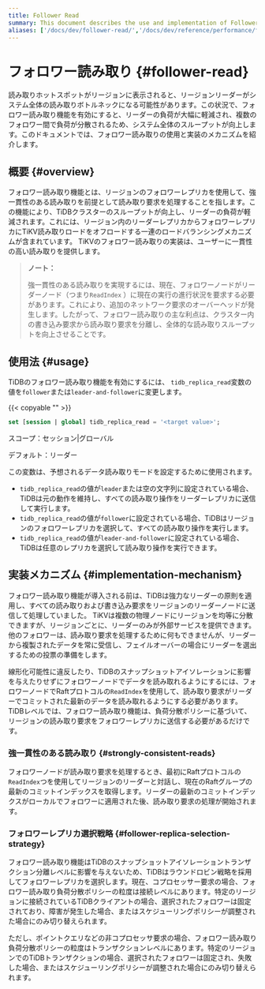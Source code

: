 ```yaml
---
title: Follower Read
summary: This document describes the use and implementation of Follower Read.
aliases: ['/docs/dev/follower-read/','/docs/dev/reference/performance/follower-read/']
---
```


# フォロワー読み取り {#follower-read}

読み取りホットスポットがリージョンに表示されると、リージョンリーダーがシステム全体の読み取りボトルネックになる可能性があります。この状況で、フォロワー読み取り機能を有効にすると、リーダーの負荷が大幅に軽減され、複数のフォロワー間で負荷が分散されるため、システム全体のスループットが向上します。このドキュメントでは、フォロワー読み取りの使用と実装のメカニズムを紹介します。

## 概要 {#overview}

フォロワー読み取り機能とは、リージョンのフォロワーレプリカを使用して、強一貫性のある読み取りを前提として読み取り要求を処理することを指します。この機能により、TiDBクラスターのスループットが向上し、リーダーの負荷が軽減されます。これには、リージョン内のリーダーレプリカからフォロワーレプリカにTiKV読み取りロードをオフロードする一連のロードバランシングメカニズムが含まれています。 TiKVのフォロワー読み取りの実装は、ユーザーに一貫性の高い読み取りを提供します。

> <strong>ノート：</strong>
>
> 強一貫性のある読み取りを実現するには、現在、フォロワーノードがリーダーノード（つまり`ReadIndex` ）に現在の実行の進行状況を要求する必要があります。これにより、追加のネットワーク要求のオーバーヘッドが発生します。したがって、フォロワー読み取りの主な利点は、クラスター内の書き込み要求から読み取り要求を分離し、全体的な読み取りスループットを向上させることです。

## 使用法 {#usage}

TiDBのフォロワー読み取り機能を有効にするには、 `tidb_replica_read`変数の値を`follower`または`leader-and-follower`に変更します。

{{< copyable "" >}}

```sql
set [session | global] tidb_replica_read = '<target value>';
```

スコープ：セッション|グローバル

デフォルト：リーダー

この変数は、予想されるデータ読み取りモードを設定するために使用されます。

-   `tidb_replica_read`の値が`leader`または空の文字列に設定されている場合、TiDBは元の動作を維持し、すべての読み取り操作をリーダーレプリカに送信して実行します。
-   `tidb_replica_read`の値が`follower`に設定されている場合、TiDBはリージョンのフォロワーレプリカを選択して、すべての読み取り操作を実行します。
-   `tidb_replica_read`の値が`leader-and-follower`に設定されている場合、TiDBは任意のレプリカを選択して読み取り操作を実行できます。

## 実装メカニズム {#implementation-mechanism}

フォロワー読み取り機能が導入される前は、TiDBは強力なリーダーの原則を適用し、すべての読み取りおよび書き込み要求をリージョンのリーダーノードに送信して処理していました。 TiKVは複数の物理ノードにリージョンを均等に分散できますが、リージョンごとに、リーダーのみが外部サービスを提供できます。他のフォロワーは、読み取り要求を処理するために何もできませんが、リーダーから複製されたデータを常に受信し、フェイルオーバーの場合にリーダーを選出するための投票の準備をします。

線形化可能性に違反したり、TiDBのスナップショットアイソレーションに影響を与えたりせずにフォロワーノードでデータを読み取れるようにするには、フォロワーノードでRaftプロトコルの`ReadIndex`を使用して、読み取り要求がリーダーでコミットされた最新のデータを読み取れるようにする必要があります。 TiDBレベルでは、フォロワー読み取り機能は、負荷分散ポリシーに基づいて、リージョンの読み取り要求をフォロワーレプリカに送信する必要があるだけです。

### 強一貫性のある読み取り {#strongly-consistent-reads}

フォロワーノードが読み取り要求を処理するとき、最初にRaftプロトコルの`ReadIndex`つを使用してリージョンのリーダーと対話し、現在のRaftグループの最新のコミットインデックスを取得します。リーダーの最新のコミットインデックスがローカルでフォロワーに適用された後、読み取り要求の処理が開始されます。

### フォロワーレプリカ選択戦略 {#follower-replica-selection-strategy}

フォロワー読み取り機能はTiDBのスナップショットアイソレーショントランザクション分離レベルに影響を与えないため、TiDBはラウンドロビン戦略を採用してフォロワーレプリカを選択します。現在、コプロセッサー要求の場合、フォロワー読み取り負荷分散ポリシーの粒度は接続レベルにあります。特定のリージョンに接続されているTiDBクライアントの場合、選択されたフォロワーは固定されており、障害が発生した場合、またはスケジューリングポリシーが調整された場合にのみ切り替えられます。

ただし、ポイントクエリなどの非コプロセッサ要求の場合、フォロワー読み取り負荷分散ポリシーの粒度はトランザクションレベルにあります。特定のリージョンでのTiDBトランザクションの場合、選択されたフォロワーは固定され、失敗した場合、またはスケジューリングポリシーが調整された場合にのみ切り替えられます。
